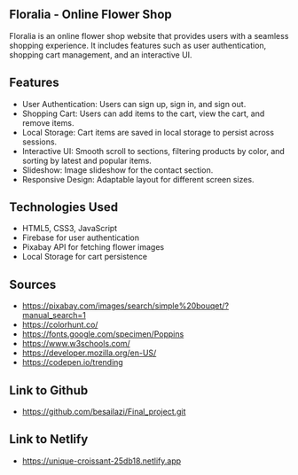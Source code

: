  ## Floralia - Online Flower Shop
Floralia is an online flower shop website that provides users with a seamless shopping experience. It includes features such as user authentication, shopping cart management, and an interactive UI.

 ## Features
- User Authentication: Users can sign up, sign in, and sign out.
- Shopping Cart: Users can add items to the cart, view the cart, and remove items.
- Local Storage: Cart items are saved in local storage to persist across sessions.
- Interactive UI: Smooth scroll to sections, filtering products by color, and sorting by latest and popular items.
- Slideshow: Image slideshow for the contact section.
- Responsive Design: Adaptable layout for different screen sizes.

 ## Technologies Used
- HTML5, CSS3, JavaScript
- Firebase for user authentication
- Pixabay API for fetching flower images
- Local Storage for cart persistence 

 ## Sources
-  https://pixabay.com/images/search/simple%20bouqet/?manual_search=1
-  https://colorhunt.co/
-  https://fonts.google.com/specimen/Poppins
-  https://www.w3schools.com/
-  https://developer.mozilla.org/en-US/
-  https://codepen.io/trending

## Link to Github
- https://github.com/besailazi/Final_project.git

## Link to Netlify
- https://unique-croissant-25db18.netlify.app
